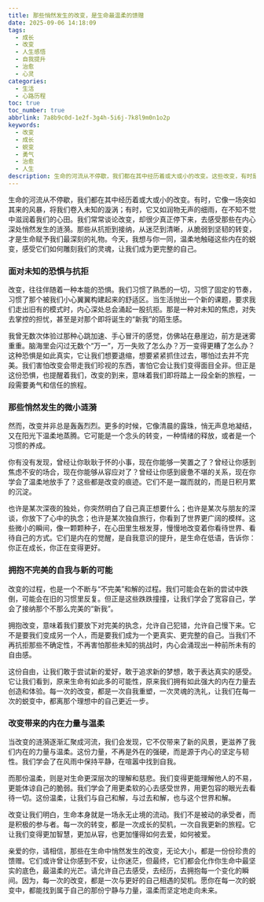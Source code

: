 ```yaml
---
title: 那些悄然发生的改变，是生命最温柔的馈赠
date: 2025-09-06 14:18:09
tags:
  - 成长
  - 改变
  - 人生感悟
  - 自我提升
  - 治愈
  - 心灵
categories:
  - 生活
  - 心路历程
toc: true
toc_number: true
abbrlink: 7a8b9c0d-1e2f-3g4h-5i6j-7k8l9m0n1o2p
keywords:
  - 改变
  - 成长
  - 蜕变
  - 勇气
  - 治愈
  - 人生
description: 生命的河流从不停歇，我们都在其中经历着或大或小的改变。这些改变，有时是突如其来的风暴，有时是润物无声的细雨。它们塑造着我们的内心，雕刻着我们的灵魂，最终成为我们生命中最温柔、最深刻的馈赠。这篇文章，想与你一同感受那些在时光里悄然发生的内在变化，以及它们如何滋养我们，让我们变得更加完整和强大。
---
```


生命的河流从不停歇，我们都在其中经历着或大或小的改变。有时，它像一场突如其来的风暴，将我们卷入未知的漩涡；有时，它又如润物无声的细雨，在不知不觉中滋润着我们的心田。我们常常谈论改变，却很少真正停下来，去感受那些在内心深处悄然发生的涟漪。那些从抗拒到接纳，从迷茫到清晰，从脆弱到坚韧的转变，才是生命赋予我们最深刻的礼物。今天，我想与你一同，温柔地触碰这些内在的蜕变，感受它们如何雕刻我们的灵魂，让我们成为更完整的自己。

### 面对未知的恐惧与抗拒

改变，往往伴随着一种本能的恐惧。我们习惯了熟悉的一切，习惯了固定的节奏，习惯了那个被我们小心翼翼构建起来的舒适区。当生活抛出一个新的课题，要求我们走出旧有的模式时，内心深处总会涌起一股抗拒。那是一种对未知的焦虑，对失去掌控的担忧，甚至是对那个即将诞生的“新我”的陌生感。

我曾无数次体验过那种心跳加速、手心冒汗的感觉，仿佛站在悬崖边，前方是迷雾重重。脑海里会闪过无数个“万一”，万一失败了怎么办？万一变得更糟了怎么办？这种恐惧是如此真实，它让我们想要退缩，想要紧紧抓住过去，哪怕过去并不完美。我们害怕改变会带走我们珍视的东西，害怕它会让我们变得面目全非。但正是这份恐惧，也提醒着我们，改变的到来，意味着我们即将踏上一段全新的旅程，一段需要勇气和信任的旅程。

### 那些悄然发生的微小涟漪

然而，改变并非总是轰轰烈烈。更多的时候，它像清晨的露珠，悄无声息地凝结，又在阳光下温柔地蒸腾。它可能是一个念头的转变，一种情绪的释放，或者是一个习惯的养成。

你有没有发现，曾经让你耿耿于怀的小事，现在你能够一笑置之了？曾经让你感到焦虑不安的场合，现在你能够从容应对了？曾经让你感到疲惫不堪的关系，现在你学会了温柔地放手了？这些都是改变的痕迹。它们不是一蹴而就的，而是日积月累的沉淀。

也许是某次深夜的独处，你突然明白了自己真正想要什么；也许是某次与朋友的深谈，你放下了心中的执念；也许是某次独自旅行，你看到了世界更广阔的模样。这些微小的瞬间，像一颗颗种子，在心田里生根发芽，慢慢地改变着你看待世界、看待自己的方式。它们是内在的觉醒，是自我意识的提升，是生命在低语，告诉你：你正在成长，你正在变得更好。

### 拥抱不完美的自我与新的可能

改变的过程，也是一个不断与“不完美”和解的过程。我们可能会在新的尝试中跌倒，可能会在旧的习惯里反复。但正是这些跌跌撞撞，让我们学会了宽容自己，学会了接纳那个不那么完美的“新我”。

拥抱改变，意味着我们要放下对完美的执念，允许自己犯错，允许自己慢下来。它不是要我们变成另一个人，而是要我们成为一个更真实、更完整的自己。当我们不再抗拒那些不确定性，不再害怕那些未知的挑战时，内心会涌现出一种前所未有的自由感。

这份自由，让我们敢于尝试新的爱好，敢于追求新的梦想，敢于表达真实的感受。它让我们看到，原来生命有如此多的可能性，原来我们拥有如此强大的内在力量去创造和体验。每一次的改变，都是一次自我重塑，一次灵魂的洗礼，让我们在每一次的蜕变中，都离那个理想中的自己更近一步。

### 改变带来的内在力量与温柔

当改变的涟漪逐渐汇聚成河流，我们会发现，它不仅带来了新的风景，更滋养了我们内在的力量与温柔。这份力量，不再是外在的强硬，而是源于内心的坚定与韧性。我们学会了在风雨中保持平静，在喧嚣中找到自我。

而那份温柔，则是对生命更深层次的理解和慈悲。我们变得更能理解他人的不易，更能体谅自己的脆弱。我们学会了用更柔软的心去感受世界，用更包容的眼光去看待一切。这份温柔，让我们与自己和解，与过去和解，也与这个世界和解。

改变让我们明白，生命本身就是一场永无止境的流动。我们不是被动的承受者，而是积极的参与者。每一次的转变，都是一次成长的契机，一次自我更新的旅程。它让我们变得更加智慧，更加从容，也更加懂得如何去爱，如何被爱。

亲爱的你，请相信，那些在生命中悄然发生的改变，无论大小，都是一份份珍贵的馈赠。它们或许曾让你感到不安，让你迷茫，但最终，它们都会化作你生命中最坚实的底色，最温柔的光芒。请允许自己去感受，去经历，去拥抱每一个变化的瞬间。因为，每一次的改变，都是一次与更好的自己相遇的契机。愿你在每一次的蜕变中，都能找到属于自己的那份宁静与力量，温柔而坚定地走向未来。